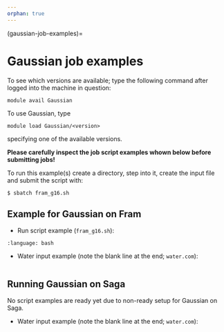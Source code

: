 ```yaml
---
orphan: true
---
```


(gaussian-job-examples)=

# Gaussian job examples

To see which versions are available; type the following command after logged into the machine in question:

    module avail Gaussian

To use Gaussian, type

    module load Gaussian/<version>

specifying one of the available versions.

**Please carefully inspect the job script examples whown below before submitting jobs!**

To run this example(s) create a directory, step into it, create the input file and submit the script with:

	$ sbatch fram_g16.sh


## Example for Gaussian on Fram

- Run script example (`fram_g16.sh`):

```{literalinclude} fram_g16.sh
:language: bash
```


- Water input example (note the blank line at the end; `water.com`):

```{literalinclude} water.com
```


## Running Gaussian on Saga

No script examples are ready yet due to non-ready setup for Gaussian on Saga.

- Water input example (note the blank line at the end; `water.com`):

```{literalinclude} water.com
```

